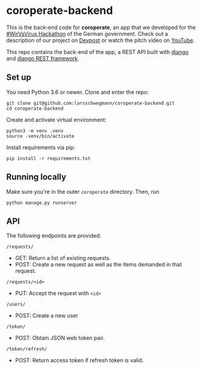 # coroperate-backend
This is the back-end code for **coroperate**, an app that we developed for the [#WirVsVirus Hackathon](https://wirvsvirushackathon.org/) of the German government. Check out a description of our project on [Devpost](https://devpost.com/software/34_nachbarschaftshilfe_coroperate) or watch the pitch video on [YouTube](https://www.youtube.com/watch?v=vWjDtBLyH1g&feature=emb_logo).

This repo contains the back-end of the app, a REST API built with [django](https://www.djangoproject.com/) and [django REST framework](https://www.django-rest-framework.org/).

## Set up
You need Python 3.6 or newer.
Clone and enter the repo:
```
git clone git@github.com:larsschwegmann/coroperate-backend.git
cd coroperate-backend
```
Create and activate virtual environment:
```
python3 -m venv .venv
source .venv/bin/activate
```
Install requirements via pip:
```
pip install -r requirements.txt
```

## Running locally
Make sure you're in the outer `coroperate` directory. Then, run 
```
python manage.py runserver
```

## API
The following endpoints are provided:


```
/requests/
```
* GET: Return a list of existing requests.
* POST: Create a new request as well as the items demanded in that request.

```
/requests/<id>
```
* PUT: Accept the request with `<id>`

```
/users/
```
* POST: Create a new user

```
/token/
```
* POST: Obtain JSON web token pair.

```
/token/refresh/
```
* POST: Return access token if refresh token is valid.

